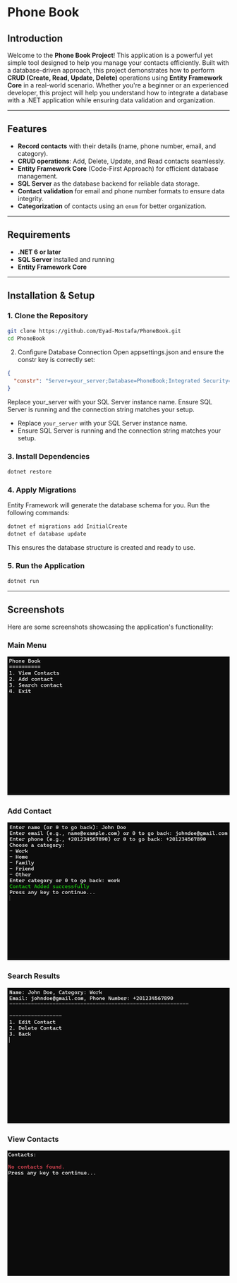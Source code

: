 # Phone Book

## Introduction
Welcome to the **Phone Book Project**! This application is a powerful yet simple tool designed to help you manage your contacts efficiently. Built with a database-driven approach, this project demonstrates how to perform **CRUD (Create, Read, Update, Delete)** operations using **Entity Framework Core** in a real-world scenario. Whether you're a beginner or an experienced developer, this project will help you understand how to integrate a database with a .NET application while ensuring data validation and organization.

---

## Features
- **Record contacts** with their details (name, phone number, email, and category).
- **CRUD operations**: Add, Delete, Update, and Read contacts seamlessly.
- **Entity Framework Core** (Code-First Approach) for efficient database management.
- **SQL Server** as the database backend for reliable data storage.
- **Contact validation** for email and phone number formats to ensure data integrity.
- **Categorization** of contacts using an `enum` for better organization.

---

## Requirements
- **.NET 6 or later**
- **SQL Server** installed and running
- **Entity Framework Core**

---

## Installation & Setup

### 1. Clone the Repository
```sh
git clone https://github.com/Eyad-Mostafa/PhoneBook.git
cd PhoneBook
```

2. Configure Database Connection
Open appsettings.json and ensure the constr key is correctly set:

```json
{
  "constr": "Server=your_server;Database=PhoneBook;Integrated Security=SSPI;TrustServerCertificate=True;"
}
```
Replace your_server with your SQL Server instance name.
Ensure SQL Server is running and the connection string matches your setup.

- Replace `your_server` with your SQL Server instance name.
- Ensure SQL Server is running and the connection string matches your setup.

### 3. Install Dependencies
```sh
dotnet restore
```

### 4. Apply Migrations
Entity Framework will generate the database schema for you. Run the following commands:
```sh
dotnet ef migrations add InitialCreate
dotnet ef database update
```
This ensures the database structure is created and ready to use.

### 5. Run the Application
```sh
dotnet run
```

---

## Screenshots
Here are some screenshots showcasing the application's functionality:

### Main Menu
![Main Menu](PhoneBook/Images/Main%20Menu.png)

### Add Contact
![Add Contact](PhoneBook/Images/Add%20Contact.png)

### Search Results
![Search Results](PhoneBook/Images/Search.png)

### View Contacts
![View Contacts](PhoneBook/Images/View%20Contacts.png)
